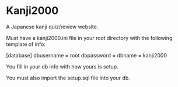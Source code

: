 # Kanji2000
A Japanese kanji quiz/review website.

Must have a kanji2000.ini file in your root directory with the following template of info:

[database]
dbusername = root
dbpassword = 
dbname = kanji2000

You fill in your db info with how yours is setup.

You must also import the setup.sql file into your db.